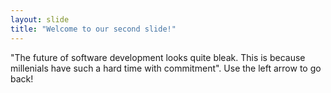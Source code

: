 ```yaml
---
layout: slide
title: "Welcome to our second slide!"
---
```

"The future of software development looks quite bleak. This is because millenials have such a hard time with commitment".
Use the left arrow to go back!
